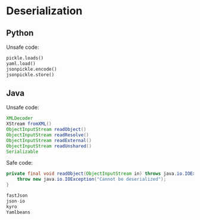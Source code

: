 # Deserialization 

## Python

Unsafe code:

```python
pickle.loads()
yaml.load()
jsonpickle.encode()
jsonpickle.store()
```
## Java

Unsafe code:

```java
XMLDecoder
XStream fromXML()
ObjectInputStream readObject()
ObjectInputStream readResolve()
ObjectInputStream readExternal()
ObjectInputStream readUnshared()
Serializable
```

Safe code:

```java 
private final void readObject(ObjectInputStream in) throws java.io.IOException { //readObject() must be final and always throw an exception
    throw new java.io.IOException("Cannot be deserialized");
}

fastJson
json-io
kyro
Yamlbeans
```

